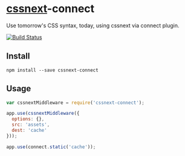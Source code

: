 # [cssnext](https://github.com/cssnext/cssnext)-connect
Use tomorrow's CSS syntax, today, using cssnext via connect plugin.

[![Build Status](http://img.shields.io/travis/cssnext/cssnext-connect.svg)](https://travis-ci.org/cssnext/cssnext-connect)

## Install
```
npm install --save cssnext-connect
```

## Usage
```js
var cssnextMiddleware = require('cssnext-connect');

app.use(cssnextMiddleware({
  options: {},
  src: 'assets',
  dest: 'cache'
}));

app.use(connect.static('cache'));
```
